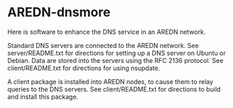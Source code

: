 # AREDN-dnsmore
Here is software to enhance the DNS service in an AREDN network.

Standard DNS servers are connected to the AREDN network.
See server/README.txt for directions for setting up a DNS server on Ubuntu or Debian.
Data are stored into the servers using the RFC 2136 protocol.
See client/README.txt for directions for using nsupdate.

A client package is installed into AREDN nodes, to cause them to relay queries to the DNS servers.
See client/README.txt for directions to build and install this package.
